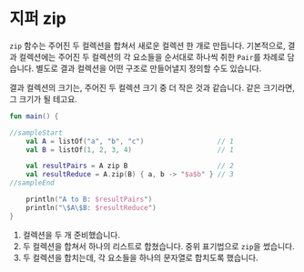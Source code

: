 # 지퍼 zip

`zip` 함수는 주어진 두 컬렉션을 합쳐서 새로운 컬렉션 한 개로 만듭니다. 기본적으로, 결과 컬렉션에는 주어진 두 컬렉션의 각 요소들을 순서대로 하나씩 취한 `Pair`를 차례로 담습니다. 별도로 결과 컬렉션을 어떤 구조로 만들어낼지 정의할 수도 있습니다.

결과 컬렉션의 크기는, 주어진 두 컬렉션 크기 중 더 작은 것과 같습니다. 같은 크기라면, 그 크기가 될 테고요.

```kotlin
fun main() {

//sampleStart
    val A = listOf("a", "b", "c")                  // 1
    val B = listOf(1, 2, 3, 4)                     // 1

    val resultPairs = A zip B                      // 2
    val resultReduce = A.zip(B) { a, b -> "$a$b" } // 3
//sampleEnd

    println("A to B: $resultPairs")
    println("\$A\$B: $resultReduce")
}
```

1. 컬렉션을 두 개 준비했습니다.
2. 두 컬렉션을 합쳐서 하나의 리스트로 합쳤습니다. 중위 표기법으로 `zip`을 썼습니다.
3. 두 컬렉션을 합치는데, 각 요소들을 하나의 문자열로 합치도록 했습니다.
